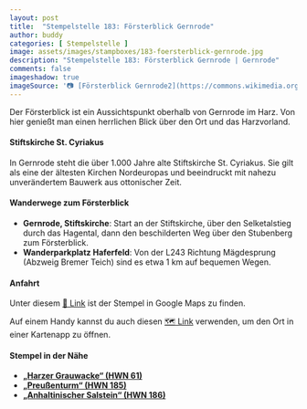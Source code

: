 ```yaml
---
layout: post
title:  "Stempelstelle 183: Försterblick Gernrode"
author: buddy
categories: [ Stempelstelle ]
image: assets/images/stampboxes/183-foersterblick-gernrode.jpg
description: "Stempelstelle 183: Försterblick Gernrode | Gernrode"
comments: false
imageshadow: true
imageSource: '📷 [Försterblick Gernrode2](https://commons.wikimedia.org/wiki/File:F%C3%B6rsterblick_Gernrode2.jpg) von <a href="//commons.wikimedia.org/wiki/User:B.Thomas95" title="User:B.Thomas95">Thomas Binder</a> unter Lizenz [CC BY-SA 4.0](https://creativecommons.org/licenses/by-sa/4.0)'
---
```


Der Försterblick ist ein Aussichtspunkt oberhalb von Gernrode im Harz. Von hier genießt man einen herrlichen Blick über den Ort und das Harzvorland. 

#### Stiftskirche St. Cyriakus

In Gernrode steht die über 1.000 Jahre alte Stiftskirche St. Cyriakus. Sie gilt als eine der ältesten Kirchen Nordeuropas und beeindruckt mit nahezu unverändertem Bauwerk aus ottonischer Zeit. 

#### Wanderwege zum Försterblick

- **Gernrode, Stiftskirche**: Start an der Stiftskirche, über den Selketalstieg durch das Hagental, dann den beschilderten Weg über den Stubenberg zum Försterblick. 
- **Wanderparkplatz Haferfeld**: Von der L243 Richtung Mägdesprung (Abzweig Bremer Teich) sind es etwa 1 km auf bequemen Wegen. 

#### Anfahrt

Unter diesem [📍 Link](https://www.google.com/maps/dir/?api=1&origin=&destination=51.71769%2C%2011.13090) ist der Stempel in Google Maps zu finden.

<div class="android-only">
  Auf einem Handy kannst du auch diesen 
  <a href="geo:51.71769,11.13090">🗺️ Link</a> 
  verwenden, um den Ort in einer Kartenapp zu öffnen.
  <p></p>
</div>

#### Stempel in der Nähe

- [**„Harzer Grauwacke“ (HWN 61)**](/stempelstelle-61-harzer-grauwacke-rieder)
- [**„Preußenturm“ (HWN 185)**](/stempelstelle-185-preussenturm)
- [**„Anhaltinischer Salstein“ (HWN 186)**](/stempelstelle-186-anhaltinischer-salstein)
